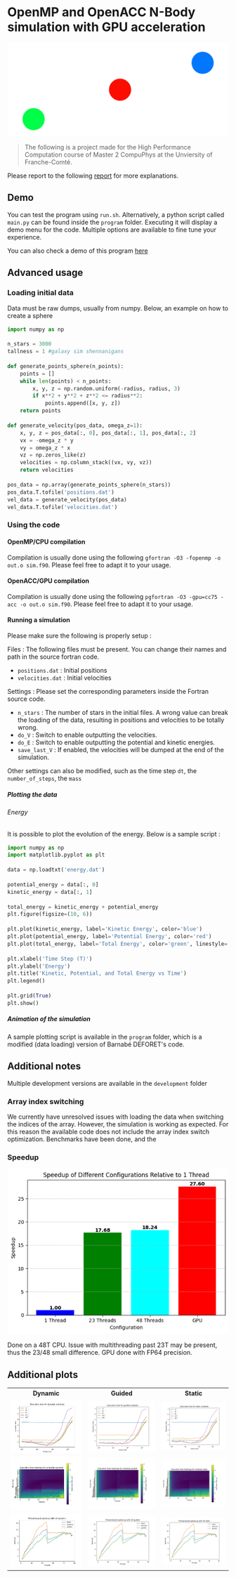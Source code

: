 # OpenMP and OpenACC N-Body simulation with GPU acceleration


![logo](rsc/logo.png)

> The following is a project made for the High Performance Computation course of Master 2 CompuPhys at the Unviersity of Franche-Comté. 

Please report to the following [report](./Léo%20Bechet%20N-Body%20HPC%20report.pdf) for more explanations.


## Demo

You can test the program using `run.sh`. Alternatively, a python script called `main.py` can be found inside the `program` folder. Executing it will  display a demo menu for the code. Multiple options are available to fine tune your experience.

You can also check a demo of this program [here](https://www.youtube.com/watch?v=KcrgcPCYEyM)


## Advanced usage

### Loading initial data

Data must be raw dumps, usually from numpy. Below, an example on how to create a sphere 

```python
import numpy as np

n_stars = 3000
tallness = 1 #galaxy sim shennanigans

def generate_points_sphere(n_points):
    points = []
    while len(points) < n_points:
        x, y, z = np.random.uniform(-radius, radius, 3)
        if x**2 + y**2 + z**2 <= radius**2:
            points.append([x, y, z])
    return points

def generate_velocity(pos_data, omega_z=1):
    x, y, z = pos_data[:, 0], pos_data[:, 1], pos_data[:, 2]
    vx = -omega_z * y
    vy = omega_z * x
    vz = np.zeros_like(z)  
    velocities = np.column_stack((vx, vy, vz))
    return velocities

pos_data = np.array(generate_points_sphere(n_stars))
pos_data.T.tofile('positions.dat')
vel_data = generate_velocity(pos_data)
vel_data.T.tofile('velocities.dat')
```

### Using the code

#### OpenMP/CPU compilation
Compilation is usually done using the following `gfortran -O3 -fopenmp -o out.o sim.f90`. Please feel free to adapt it to your usage.

#### OpenACC/GPU compilation
Compilation is usually done using the following `pgfortran -O3 -gpu=cc75 -acc -o out.o sim.f90`. Please feel free to adapt it to your usage.

#### Running a simulation

Please make sure the following is properly setup :

Files :
The following files must be present. You can change their names and path in the source fortran code.
- `positions.dat` : Initial positions
- `velocities.dat` : Initial velocities

Settings :
Please set the corresponding parameters inside the Fortran source code.
- `n_stars` : The number of stars in the initial files. A wrong value can break the loading of the data, resulting in positions and velocities to be totally wrong.
- `do_V` : Switch to enable outputting the velocities.
- `do_E` : Switch to enable outputting the potential and kinetic energies.
- `save_last_V` : If enabled, the velocities will be dumped at the end of the simulation.

Other settings can also be modified, such as the time step `dt`, the  `number_of_steps`, the `mass`


##### Plotting the data

###### Energy
It is possible to plot the evolution of the energy. Below is a sample script :

```python
import numpy as np
import matplotlib.pyplot as plt

data = np.loadtxt('energy.dat')

potential_energy = data[:, 0]
kinetic_energy = data[:, 1]

total_energy = kinetic_energy + potential_energy
plt.figure(figsize=(10, 6))

plt.plot(kinetic_energy, label='Kinetic Energy', color='blue')
plt.plot(potential_energy, label='Potential Energy', color='red')
plt.plot(total_energy, label='Total Energy', color='green', linestyle='--')

plt.xlabel('Time Step (T)')
plt.ylabel('Energy')
plt.title('Kinetic, Potential, and Total Energy vs Time')
plt.legend()

plt.grid(True)
plt.show()
```

##### Animation of the simulation

A sample plotting script is available in the `program` folder, which is a modified (data loading) version of Barnabé DEFORET's code.

## Additional notes

Multiple development versions are available in the `development` folder


### Array index switching

We currently have unresolved issues with loading the data when switching the indices of the array. However, the simulation is working as expected. For this reason the available code does not include the array index switch optimization. Benchmarks have been done, and the  

### Speedup

![speedup](rsc/GPU-CPU_speedup.png)

Done on a 48T CPU. Issue with multithreading past 23T may be present, thus the 23/48 small difference. GPU done with FP64 precision.


## Additional plots

<table>
    <tr>
        <th>Dynamic</th>
        <th>Guided</th>
        <th>Static</th>
    </tr>
    <tr>
        <td><img src="rsc/annexe/ET_dynamic.png" alt="ET Dynamic" /></td>
        <td><img src="rsc/annexe/ET_guided.png" alt="ET Guided" /></td>
        <td><img src="rsc/annexe/ET_static.png" alt="ET Static" /></td>
    </tr>
    <tr>
        <td><img src="rsc/annexe/Heat_dynamic.png" alt="Heat Dynamic" /></td>
        <td><img src="rsc/annexe/Heat_guided.png" alt="Heat Guided" /></td>
        <td><img src="rsc/annexe/Heat_static.png" alt="Heat Static" /></td>
    </tr>
    <tr>
        <td><img src="rsc/annexe/TB_SU_ref-dynamic.png" alt="TB SU Dynamic" /></td>
        <td><img src="rsc/annexe/TB_SU_ref-guided.png" alt="TB SU Guided" /></td>
        <td><img src="rsc/annexe/TB_SU_ref-static.png" alt="TB SU Static" /></td>
    </tr>
</table>


